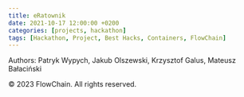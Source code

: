 ```yaml
---
title: eRatownik
date: 2021-10-17 12:00:00 +0200
categories: [projects, hackathon]
tags: [Hackathon, Project, Best Hacks, Containers, FlowChain]
---
```


Authors: Patryk Wypych, Jakub Olszewski, Krzysztof Galus, Mateusz Bałaciński

© 2023 FlowChain. All rights reserved.